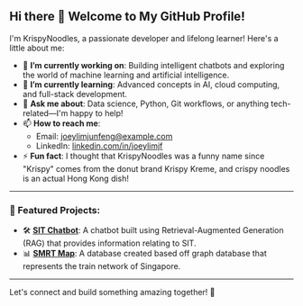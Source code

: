 ## Hi there 👋 Welcome to My GitHub Profile!

I'm KrispyNoodles, a passionate developer and lifelong learner! Here's a little about me:

- 🔭 **I’m currently working on**: Building intelligent chatbots and exploring the world of machine learning and artificial intelligence.
- 🌱 **I’m currently learning**: Advanced concepts in AI, cloud computing, and full-stack development.
- 💬 **Ask me about**: Data science, Python, Git workflows, or anything tech-related—I'm happy to help!
- 📫 **How to reach me**:  
  - Email: [joeylimjunfeng@example.com](mailto:joeylimjunfeng@example.com)  
  - LinkedIn: [linkedin.com/in/joeylimjf](www.linkedin.com/in/joeylimjf)
- ⚡ **Fun fact**: I thought that KrispyNoodles was a funny name since "Krispy" comes from the donut brand Krispy Kreme, and crispy noodles is an actual Hong Kong dish!
---

### 🌟 Featured Projects:
- 🛠 **[SIT Chatbot]([https://github.com/KrispyNoodles/Project1](https://github.com/KrispyNoodles/SIT_Chatbot))**: A chatbot built using Retrieval-Augmented Generation (RAG) that provides information relating to SIT.
- 📊 **[SMRT Map](https://github.com/KrispyNoodles/SMRT_Neo4j)**: A database created based off graph database that represents the train network of Singapore.

---

Let's connect and build something amazing together! 🚀
